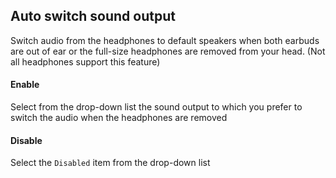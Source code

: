## Auto switch sound output

Switch audio from the headphones to default speakers when both earbuds are out of ear or the full-size headphones are removed from your head. (Not all headphones support this feature)

#### Enable

Select from the drop-down list the sound output to which you prefer to switch the audio when the headphones are removed

#### Disable

Select the `Disabled` item from the drop-down list